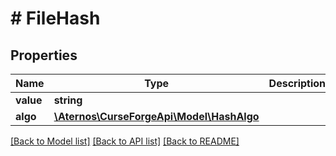 # # FileHash

## Properties

Name | Type | Description | Notes
------------ | ------------- | ------------- | -------------
**value** | **string** |  | [optional]
**algo** | [**\Aternos\CurseForgeApi\Model\HashAlgo**](HashAlgo.md) |  | [optional]

[[Back to Model list]](../../README.md#models) [[Back to API list]](../../README.md#endpoints) [[Back to README]](../../README.md)
